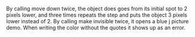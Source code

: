 By calling move down twice, the object does goes from its initial spot to 2 pixels lower, and three times repeats the step and puts the object 3 pixels lower instead of 2.
By calling make invisible twice, it opens a blue j picture demo.
When writing the color without the quotes it shows up as an error.
